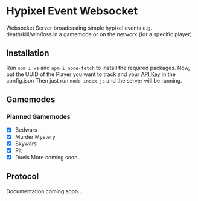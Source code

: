 # Hypixel Event Websocket

Websocket Server broadcasting simple hypixel events e.g. death/kill/win/loss in a gamemode or on the network (for a specific player)

## Installation

Run ```npm i ws``` and ```npm i node-fetch``` to install the required packages.
Now, put the UUID of the Player you want to track and your [API Key](https://api.hypixel.net/#section/Authentication) in the config.json
Then just run ```node index.js``` and the server will be running.

## Gamemodes

### Planned Gamemodes
- [x] Bedwars
- [x] Murder Mystery
- [x] Skywars 
- [x] Pit
- [x] Duels
More coming soon...

## Protocol
Documentation coming soon...